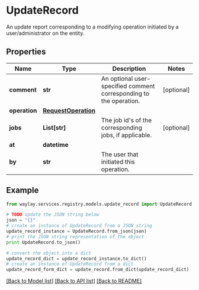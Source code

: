 # UpdateRecord

An update report corresponding to a modifying operation initiated by a user/administrator on the entity.

## Properties

Name | Type | Description | Notes
------------ | ------------- | ------------- | -------------
**comment** | **str** | An optional user-specified comment corresponding to the operation. | [optional] 
**operation** | [**RequestOperation**](RequestOperation.md) |  | 
**jobs** | **List[str]** | The job id&#39;s of the corresponding jobs, if applicable. | [optional] 
**at** | **datetime** |  | 
**by** | **str** | The user that initiated this operation. | 

## Example

```python
from waylay.services.registry.models.update_record import UpdateRecord

# TODO update the JSON string below
json = "{}"
# create an instance of UpdateRecord from a JSON string
update_record_instance = UpdateRecord.from_json(json)
# print the JSON string representation of the object
print UpdateRecord.to_json()

# convert the object into a dict
update_record_dict = update_record_instance.to_dict()
# create an instance of UpdateRecord from a dict
update_record_form_dict = update_record.from_dict(update_record_dict)
```
[[Back to Model list]](../README.md#documentation-for-models) [[Back to API list]](../README.md#documentation-for-api-endpoints) [[Back to README]](../README.md)


